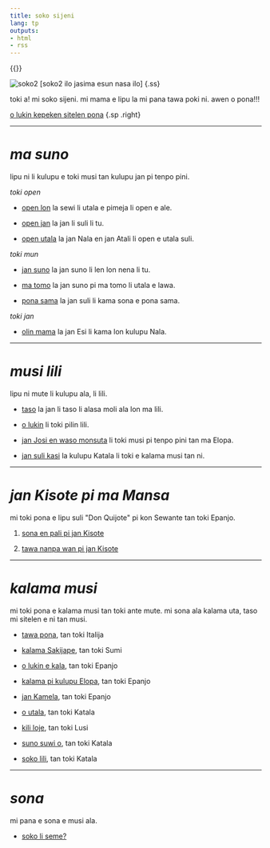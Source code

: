 ```yaml
---
title: soko sijeni
lang: tp
outputs:
- html
- rss
---
```


{{<rss link="/tp/index.xml">}}

![soko2 [soko2 ilo jasima esun nasa ilo]](/media/ss.png)
{.ss}

toki a! mi soko sijeni. mi mama e lipu la mi pana tawa poki ni. awen o pona!!!

[o lukin kepeken sitelen pona](/sp)
{.sp .right}

---

# _ma suno_

lipu ni li kulupu e toki musi tan kulupu jan pi tenpo pini.

_toki open_

* [open lon](open-lon) la sewi li utala e pimeja li open e ale.

* [open jan](open-jan) la jan li suli li tu.

* [open utala](open-utala) la jan Nala en jan Atali li open e utala suli.

_toki mun_

* [jan suno](jan-suno) la jan suno li len lon nena li tu.

* [ma tomo](ma-tomo) la jan suno pi ma tomo li utala e lawa.

* [pona sama](pona-sama) la jan suli li kama sona e pona sama.

_toki jan_

* [olin mama](olin-mama) la jan Esi li kama lon kulupu Nala.

---

# _musi lili_

lipu ni mute li kulupu ala, li lili.  

* [taso](taso) la jan li taso li alasa moli ala lon ma lili.

* [o lukin](o-lukin) li toki pilin lili.

* [jan Josi en waso monsuta](jan-josi-en-waso-monsuta) li toki musi pi tenpo pini tan ma Elopa.

* [jan suli kasi](jan-suli) la kulupu Katala li toki e kalama musi tan ni.

---

# _jan Kisote pi ma Mansa_

mi toki pona e lipu suli "Don Quijote" pi kon Sewante tan toki Epanjo.

1) [sona en pali pi jan Kisote](jan-kisote-1)

1) [tawa nanpa wan pi jan Kisote](jan-kisote-2)

---


# _kalama musi_

mi toki pona e kalama musi tan toki ante mute. mi sona ala kalama uta, taso mi sitelen e ni tan musi.

* [tawa pona](tawa-pona), tan toki Italija

* [kalama Sakijape](kalama-sakijape), tan toki Sumi

* [o lukin e kala](kala), tan toki Epanjo

* [kalama pi kulupu Elopa](elopa), tan toki Epanjo

* [jan Kamela](jan-kamela), tan toki Epanjo

* [o utala](o-utala), tan toki Katala

* [kili loje](kili-loje), tan toki Lusi

* [suno suwi o](suno), tan toki Katala

* [soko lili](soko-lili), tan toki Katala

---

# _sona_

mi pana e sona e musi ala.

* [soko li seme?](soko-li-seme)